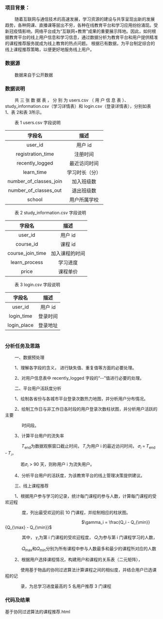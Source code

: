 ### 项目背景：

        随着互联网与通信技术的高速发展，学习资源的建设与共享呈现出新的发展趋势，各种网课、直播课等层出不穷，各种在线教育平台和学习应用纷纷涌现。受新冠疫情影响，网络平台成为“互联网+教育”成果的重要展示阵地。因此，如何根据教育平台的线上用户信息和学习信息，通过数据分析为教育平台和用户提供精准的课程推荐服务就成为线上教育的热点问题。 根据已有数据，为平台制定综合的线上课程推荐策略，以便更好地服务线上用户。

### 数据源

        数据来自于公开数据

### 数据说明

        共 三 张 数 据 表 ， 分 别 为 users.csv （ 用 户 信 息 表 ）、study_information.csv（学习详情表）和 login.csv（登录详情表），分别如表 1、表 2和表 3所示。

        表 1 users.csv 字段说明

| 字段名                    | 描述      |
|:----------------------:|:-------:|
| user_id                | 用户 id   |
| registration_time      | 注册时间    |
| recently_logged        | 最近访问时间  |
| learn_time             | 学习时长（分） |
| number_of_classes_join | 加入班级数   |
| number_of_classes_out  | 退出班级数   |
| school                 | 用户所属学校  |

        表 2 study_information.csv 字段说明

| 字段名              | 描述      |
|:----------------:|:-------:|
| user_id          | 用户 id   |
| course_id        | 课程 id   |
| course_join_time | 加入课程的时间 |
| learn_process    | 学习进度    |
| price            | 课程单价    |

        表 3 login.csv 字段说明

| 字段名         | 描述    |
|:-----------:|:-----:|
| user_id     | 用户 id |
| login_time  | 登录时间  |
| login_place | 登录地址  |

# 

### 分析任务及思路

        一、数据预处理

        1、理解各字段的含义， 进行缺失值、重复值等方面的必要处理。

        2、对用户信息表中 recently_logged 字段的“--”值进行必要的处理。

        二、平台用户活跃度分析

        1、绘制各省份与各城市平台登录次数热力地图，并分析用户分布情况。

        2、绘制工作日与非工作日各时段的用户登录次数柱状图，并分析用户活跃的主要

              时间段。

        3、计算平台用户的流失率

              𝑇<sub>end</sub>为数据观察窗口截止时间， 𝑇<sub>𝑖</sub>为用户 i 的最近访问时间， 𝜎<sub>𝑖 </sub>= 𝑇<sub>end</sub> - 𝑇<sub>𝑖</sub>，

             若𝜎<sub>𝑖</sub> > 90 天，则称用户 i 为流失用户。

        4、分析平台用户的活跃度，为该教育平台的线上管理决策提供建议。

        三、线上课程推荐

        1、根据用户参与学习的记录，统计每门课程的参与人数，计算每门课程的受欢迎程

              度，列出最受欢迎的前 10 门课程，并绘制相应的柱状图。

                                                                $\gamma_i = \frac{Q_i - Q_{\min}}{Q_{\max} - Q_{\min}}$    

              其中， 𝛾<sub>𝑖</sub>为第 i 门课程的受欢迎程度， 𝑄<sub>𝑖</sub>为参与第 i 门课程学习的人数，

              𝑄<sub>max</sub>和𝑄<sub>min</sub>分别为所有课程中参与人数最多和最少的课程所对应的人数

        2、根据用户选择课程情况，构建用户和课程的关系表（二元矩阵），

              使用基于物品的协同过滤算法计算课程之间的相似度，并结合用户已选课程的记

              录，为总学习进度最高的 5 名用户推荐 3 门课程

### 代码及结果

基于协同过滤算法的课程推荐.html

